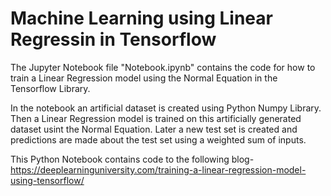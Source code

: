 # Machine Learning using Linear Regressin in Tensorflow

The Jupyter Notebook file "Notebook.ipynb" contains the code for how to train a Linear Regression model using the 
Normal Equation in the Tensorflow Library.

In the notebook an artificial dataset is created using Python Numpy Library. 
Then a Linear Regression model is trained on this artificially generated dataset usint the Normal Equation. 
Later a new test set is created and predictions are made about the test set using a weighted sum of inputs.

This Python Notebook contains code to the following blog- https://deeplearninguniversity.com/training-a-linear-regression-model-using-tensorflow/
